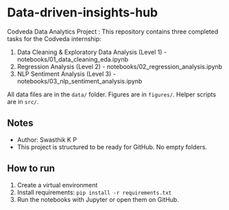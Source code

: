 # Data-driven-insights-hub

Codveda Data Analytics Project :
This repository contains three completed tasks for the Codveda internship:

1. Data Cleaning & Exploratory Data Analysis (Level 1) - notebooks/01_data_cleaning_eda.ipynb
2. Regression Analysis (Level 2) - notebooks/02_regression_analysis.ipynb
3. NLP Sentiment Analysis (Level 3) - notebooks/03_nlp_sentiment_analysis.ipynb

All data files are in the `data/` folder. Figures are in `figures/`. Helper scripts are in `src/`.

## Notes
- Author: Swasthik K P
- This project is structured to be ready for GitHub. No empty folders.

## How to run
1. Create a virtual environment
2. Install requirements: `pip install -r requirements.txt`
3. Run the notebooks with Jupyter or open them on GitHub.
